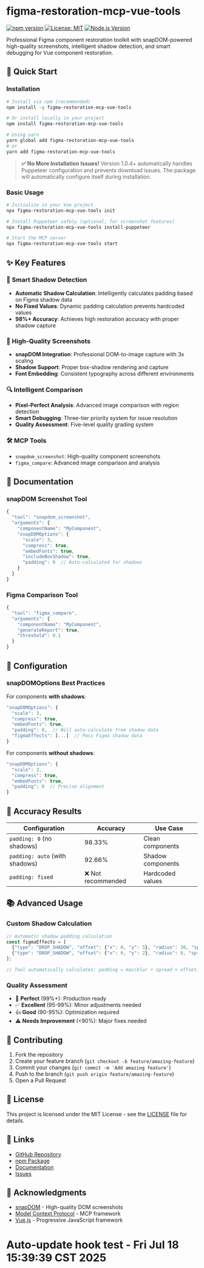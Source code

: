 # figma-restoration-mcp-vue-tools

[![npm version](https://badge.fury.io/js/figma-restoration-mcp-vue-tools.svg)](https://badge.fury.io/js/figma-restoration-mcp-vue-tools)
[![License: MIT](https://img.shields.io/badge/License-MIT-yellow.svg)](https://opensource.org/licenses/MIT)
[![Node.js Version](https://img.shields.io/badge/node-%3E%3D18.0.0-brightgreen.svg)](https://nodejs.org/)

Professional Figma component restoration toolkit with snapDOM-powered high-quality screenshots, intelligent shadow detection, and smart debugging for Vue component restoration.

## 🚀 Quick Start

### Installation

```bash
# Install via npm (recommended)
npm install -g figma-restoration-mcp-vue-tools

# Or install locally in your project
npm install figma-restoration-mcp-vue-tools

# Using yarn
yarn global add figma-restoration-mcp-vue-tools
# or
yarn add figma-restoration-mcp-vue-tools
```

> **✅ No More Installation Issues!** Version 1.0.4+ automatically handles Puppeteer configuration and prevents download issues. The package will automatically configure itself during installation.

### Basic Usage

```bash
# Initialize in your Vue project
npx figma-restoration-mcp-vue-tools init

# Install Puppeteer safely (optional, for screenshot features)
npx figma-restoration-mcp-vue-tools install-puppeteer

# Start the MCP server
npx figma-restoration-mcp-vue-tools start
```

## ✨ Key Features

### 🎯 Smart Shadow Detection
- **Automatic Shadow Calculation**: Intelligently calculates padding based on Figma shadow data
- **No Fixed Values**: Dynamic padding calculation prevents hardcoded values
- **98%+ Accuracy**: Achieves high restoration accuracy with proper shadow capture

### 📸 High-Quality Screenshots
- **snapDOM Integration**: Professional DOM-to-image capture with 3x scaling
- **Shadow Support**: Proper box-shadow rendering and capture
- **Font Embedding**: Consistent typography across different environments

### 🔍 Intelligent Comparison
- **Pixel-Perfect Analysis**: Advanced image comparison with region detection
- **Smart Debugging**: Three-tier priority system for issue resolution
- **Quality Assessment**: Five-level quality grading system

### 🛠️ MCP Tools
- `snapdom_screenshot`: High-quality component screenshots
- `figma_compare`: Advanced image comparison and analysis

## 📖 Documentation

### snapDOM Screenshot Tool

```javascript
{
  "tool": "snapdom_screenshot",
  "arguments": {
    "componentName": "MyComponent",
    "snapDOMOptions": {
      "scale": 3,
      "compress": true,
      "embedFonts": true,
      "includeBoxShadow": true,
      "padding": 0  // Auto-calculated for shadows
    }
  }
}
```

### Figma Comparison Tool

```javascript
{
  "tool": "figma_compare", 
  "arguments": {
    "componentName": "MyComponent",
    "generateReport": true,
    "threshold": 0.1
  }
}
```

## 🔧 Configuration

### snapDOMOptions Best Practices

For components **with shadows**:
```javascript
"snapDOMOptions": {
  "scale": 3,
  "compress": true,
  "embedFonts": true,
  "padding": 0,  // Will auto-calculate from shadow data
  "figmaEffects": [...]  // Pass Figma shadow data
}
```

For components **without shadows**:
```javascript
"snapDOMOptions": {
  "scale": 3,
  "compress": true, 
  "embedFonts": true,
  "padding": 0  // Precise alignment
}
```

## 🎯 Accuracy Results

| Configuration | Accuracy | Use Case |
|---------------|----------|----------|
| `padding: 0` (no shadows) | 98.33% | Clean components |
| `padding: auto` (with shadows) | 92.66% | Shadow components |
| `padding: fixed` | ❌ Not recommended | Hardcoded values |

## 📚 Advanced Usage

### Custom Shadow Calculation

```javascript
// Automatic shadow padding calculation
const figmaEffects = [
  {"type": "DROP_SHADOW", "offset": {"x": 0, "y": 5}, "radius": 30, "spread": 0},
  {"type": "DROP_SHADOW", "offset": {"x": 0, "y": 2}, "radius": 8, "spread": 0}
];

// Tool automatically calculates: padding = max(blur + spread + offset) + buffer
```

### Quality Assessment

- 🎯 **Perfect** (99%+): Production ready
- ✅ **Excellent** (95-99%): Minor adjustments needed  
- 👍 **Good** (90-95%): Optimization required
- ⚠️ **Needs Improvement** (<90%): Major fixes needed

## 🤝 Contributing

1. Fork the repository
2. Create your feature branch (`git checkout -b feature/amazing-feature`)
3. Commit your changes (`git commit -m 'Add amazing feature'`)
4. Push to the branch (`git push origin feature/amazing-feature`)
5. Open a Pull Request

## 📄 License

This project is licensed under the MIT License - see the [LICENSE](LICENSE) file for details.

## 🔗 Links

- [GitHub Repository](https://github.com/yujie-wu/figma-restoration-mcp-vue-tools)
- [npm Package](https://www.npmjs.com/package/@figma-restoration/mcp-vue-tools)
- [Documentation](https://github.com/yujie-wu/figma-restoration-mcp-vue-tools#readme)
- [Issues](https://github.com/yujie-wu/figma-restoration-mcp-vue-tools/issues)

## 🙏 Acknowledgments

- [snapDOM](https://github.com/zumer/snapdom) - High-quality DOM screenshots
- [Model Context Protocol](https://modelcontextprotocol.io/) - MCP framework
- [Vue.js](https://vuejs.org/) - Progressive JavaScript framework
# Auto-update hook test - Fri Jul 18 15:39:39 CST 2025
